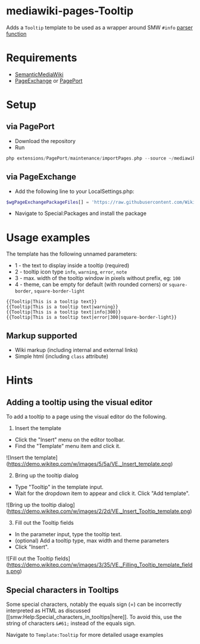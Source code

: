 # mediawiki-pages-Tooltip
Adds a `Tooltip` template to be used as a wrapper around SMW `#info` [parser function](https://www.semantic-mediawiki.org/wiki/Help:Adding_tooltips)

# Requirements
* [SemanticMediaWiki](https://www.semantic-mediawiki.org/wiki/Semantic_MediaWiki)
* [PageExchange](https://www.mediawiki.org/wiki/Extension:Page_Exchange) or [PagePort](https://gerrit.wikimedia.org/r/admin/repos/mediawiki%2Fextensions%2FPagePort)

# Setup

## via PagePort
* Download the repository
* Run
```php
php extensions/PagePort/maintenance/importPages.php --source ~/mediawiki-pages-Tooltip
```

## via PageExchange
* Add the following line to your LocalSettings.php:
```php
$wgPageExchangePackageFiles[] = 'https://raw.githubusercontent.com/WikiTeq/mediawiki-pages-Tooltip/master/page-exchange.json';
```
* Navigate to Special:Packages and install the package

# Usage examples

The template has the following unnamed parameters:

* 1 - the text to display inside a tooltip (required)
* 2 - tooltip icon type `info`, `warning`, `error`, `note`
* 3 - max. width of the tooltip window in pixels without prefix, eg: `100`
* 4 - theme, can be empty for default (with rounded corners) or `square-border`, `square-border-light`

```
{{Tooltip|This is a tooltip text}}
{{Tooltip|This is a tooltip text|warning}}
{{Tooltip|This is a tooltip text|info|300}}
{{Tooltip|This is a tooltip text|error|300|square-border-light}}
```

## Markup supported

* Wiki markup (including internal and external links)
* Simple html (including `class` attribute)

# Hints

## Adding a tooltip using the visual editor 

To add a tooltip to a page using the visual editor do the following.

1. Insert the template
* Click the "Insert" menu on the editor toolbar.
* Find the "Template" menu item and click it.

![Insert the template] (https://demo.wikiteq.com/w/images/5/5a/VE._Insert_template.png)

2. Bring up the tooltip dialog
* Type "Tooltip" in the template input.
* Wait for the dropdown item to appear and click it. Click "Add template".

![Bring up the tooltip dialog] (https://demo.wikiteq.com/w/images/2/2d/VE._Insert_Tooltip_template.png)

3. Fill out the Tooltip fields
* In the parameter input, type the tooltip text.
* (optional) Add a tooltip type, max width and theme parameters
* Click "Insert".

![Fill out the Tooltip fields] (https://demo.wikiteq.com/w/images/3/35/VE._Filling_Tooltip_template_fields.png)

## Special characters in Tooltips 
Some special characters, notably the equals sign (<nowiki>=</nowiki>) can be incorrectly interpreted as HTML as discussed [[smw:Help:Special_characters_in_tooltips|here]]. To avoid this, use the string of characters <code>&amp;#61;</code> instead of the equals sign.


Navigate to `Template:Tooltip` for more detailed usage examples
